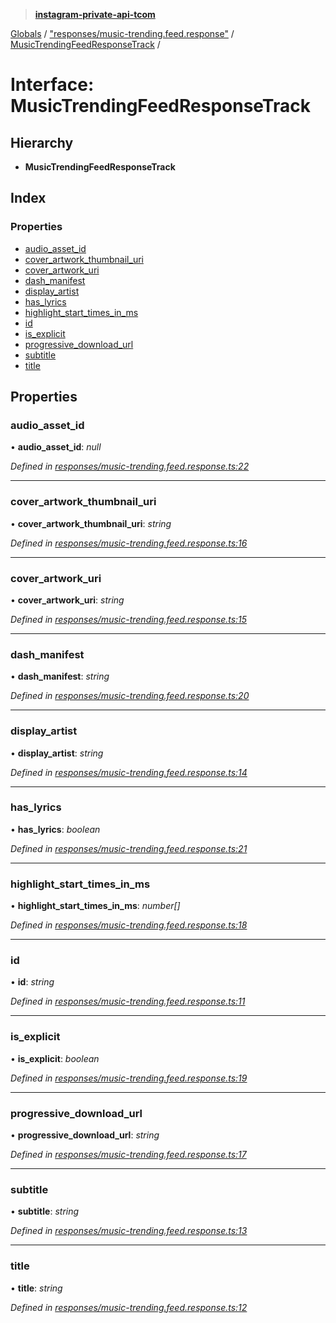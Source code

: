 > **[instagram-private-api-tcom](../README.md)**

[Globals](../README.md) / ["responses/music-trending.feed.response"](../modules/_responses_music_trending_feed_response_.md) / [MusicTrendingFeedResponseTrack](_responses_music_trending_feed_response_.musictrendingfeedresponsetrack.md) /

# Interface: MusicTrendingFeedResponseTrack

## Hierarchy

* **MusicTrendingFeedResponseTrack**

## Index

### Properties

* [audio_asset_id](_responses_music_trending_feed_response_.musictrendingfeedresponsetrack.md#audio_asset_id)
* [cover_artwork_thumbnail_uri](_responses_music_trending_feed_response_.musictrendingfeedresponsetrack.md#cover_artwork_thumbnail_uri)
* [cover_artwork_uri](_responses_music_trending_feed_response_.musictrendingfeedresponsetrack.md#cover_artwork_uri)
* [dash_manifest](_responses_music_trending_feed_response_.musictrendingfeedresponsetrack.md#dash_manifest)
* [display_artist](_responses_music_trending_feed_response_.musictrendingfeedresponsetrack.md#display_artist)
* [has_lyrics](_responses_music_trending_feed_response_.musictrendingfeedresponsetrack.md#has_lyrics)
* [highlight_start_times_in_ms](_responses_music_trending_feed_response_.musictrendingfeedresponsetrack.md#highlight_start_times_in_ms)
* [id](_responses_music_trending_feed_response_.musictrendingfeedresponsetrack.md#id)
* [is_explicit](_responses_music_trending_feed_response_.musictrendingfeedresponsetrack.md#is_explicit)
* [progressive_download_url](_responses_music_trending_feed_response_.musictrendingfeedresponsetrack.md#progressive_download_url)
* [subtitle](_responses_music_trending_feed_response_.musictrendingfeedresponsetrack.md#subtitle)
* [title](_responses_music_trending_feed_response_.musictrendingfeedresponsetrack.md#title)

## Properties

###  audio_asset_id

• **audio_asset_id**: *null*

*Defined in [responses/music-trending.feed.response.ts:22](https://github.com/cuonglnhust/instagram-private-api-tcom/blob/3e16058/src/responses/music-trending.feed.response.ts#L22)*

___

###  cover_artwork_thumbnail_uri

• **cover_artwork_thumbnail_uri**: *string*

*Defined in [responses/music-trending.feed.response.ts:16](https://github.com/cuonglnhust/instagram-private-api-tcom/blob/3e16058/src/responses/music-trending.feed.response.ts#L16)*

___

###  cover_artwork_uri

• **cover_artwork_uri**: *string*

*Defined in [responses/music-trending.feed.response.ts:15](https://github.com/cuonglnhust/instagram-private-api-tcom/blob/3e16058/src/responses/music-trending.feed.response.ts#L15)*

___

###  dash_manifest

• **dash_manifest**: *string*

*Defined in [responses/music-trending.feed.response.ts:20](https://github.com/cuonglnhust/instagram-private-api-tcom/blob/3e16058/src/responses/music-trending.feed.response.ts#L20)*

___

###  display_artist

• **display_artist**: *string*

*Defined in [responses/music-trending.feed.response.ts:14](https://github.com/cuonglnhust/instagram-private-api-tcom/blob/3e16058/src/responses/music-trending.feed.response.ts#L14)*

___

###  has_lyrics

• **has_lyrics**: *boolean*

*Defined in [responses/music-trending.feed.response.ts:21](https://github.com/cuonglnhust/instagram-private-api-tcom/blob/3e16058/src/responses/music-trending.feed.response.ts#L21)*

___

###  highlight_start_times_in_ms

• **highlight_start_times_in_ms**: *number[]*

*Defined in [responses/music-trending.feed.response.ts:18](https://github.com/cuonglnhust/instagram-private-api-tcom/blob/3e16058/src/responses/music-trending.feed.response.ts#L18)*

___

###  id

• **id**: *string*

*Defined in [responses/music-trending.feed.response.ts:11](https://github.com/cuonglnhust/instagram-private-api-tcom/blob/3e16058/src/responses/music-trending.feed.response.ts#L11)*

___

###  is_explicit

• **is_explicit**: *boolean*

*Defined in [responses/music-trending.feed.response.ts:19](https://github.com/cuonglnhust/instagram-private-api-tcom/blob/3e16058/src/responses/music-trending.feed.response.ts#L19)*

___

###  progressive_download_url

• **progressive_download_url**: *string*

*Defined in [responses/music-trending.feed.response.ts:17](https://github.com/cuonglnhust/instagram-private-api-tcom/blob/3e16058/src/responses/music-trending.feed.response.ts#L17)*

___

###  subtitle

• **subtitle**: *string*

*Defined in [responses/music-trending.feed.response.ts:13](https://github.com/cuonglnhust/instagram-private-api-tcom/blob/3e16058/src/responses/music-trending.feed.response.ts#L13)*

___

###  title

• **title**: *string*

*Defined in [responses/music-trending.feed.response.ts:12](https://github.com/cuonglnhust/instagram-private-api-tcom/blob/3e16058/src/responses/music-trending.feed.response.ts#L12)*